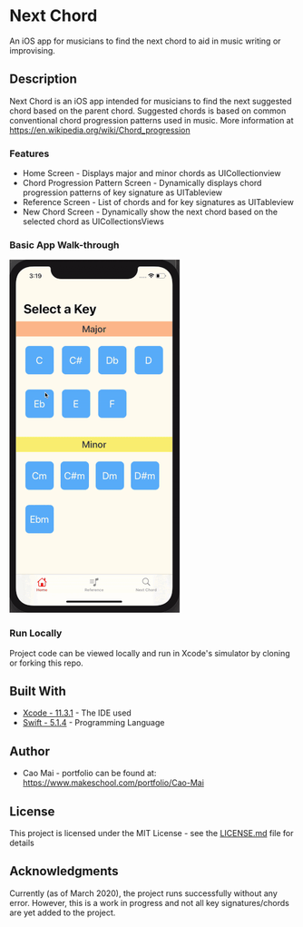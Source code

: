# Next Chord 
An iOS app for musicians to find the next chord to aid in music writing or improvising.

## Description
Next Chord is an iOS app intended for musicians to find the next suggested chord based on the parent chord. Suggested chords is based on common conventional chord progression patterns used in music. More information at https://en.wikipedia.org/wiki/Chord_progression

### Features
* Home Screen - Displays major and minor chords as UICollectionview
* Chord Progression Pattern Screen - Dynamically displays chord progression patterns of key signature as UITableview
* Reference Screen - List of chords and for key signatures as UITableview
* New Chord Screen - Dynamically show the next chord based on the selected chord as UICollectionsViews

### Basic App Walk-through
![](nextChordProjectWalk.gif)

### Run Locally

Project code can be viewed locally and run in Xcode's simulator by cloning or forking this repo.

## Built With
* [Xcode - 11.3.1](https://developer.apple.com/xcode/) - The IDE used
* [Swift - 5.1.4](https://developer.apple.com/swift/) - Programming Language

## Author
* Cao Mai - portfolio can be found at:
https://www.makeschool.com/portfolio/Cao-Mai

## License

This project is licensed under the MIT License - see the [LICENSE.md](LICENSE.md) file for details

## Acknowledgments
Currently (as of March 2020), the project runs successfully without any error. However, this is a work in progress and not all key signatures/chords are yet added to the project.